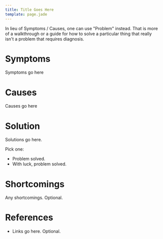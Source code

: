 ```yaml
---
title: Title Goes Here
template: page.jade
---
```


In lieu of Symptoms / Causes, one can use "Problem" instead.  That is more of a walkthrough or a guide for how to solve a particular thing that really isn't a problem that requires diagnosis.


Symptoms
========

Symptoms go here


Causes
======

Causes go here


Solution
========

Solutions go here.

Pick one:
* Problem solved.
* With luck, problem solved.


Shortcomings
============

Any shortcomings.  Optional.


References
==========

* Links go here.  Optional.
